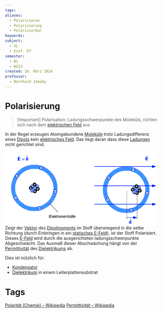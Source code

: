 ```yaml
---
tags: 
aliases:
  - Polarisieren
  - Polarisierung
  - Polarisierbar
keywords: 
subject:
  - VL
  - Einf. ET
semester:
  - B1
  - WS23
created: 10. März 2024
professor:
  - Bernhard Jakoby
---
```

 

# Polarisierung

> [!important] Polarisation: Ladungsschwerpunkte des Moleküls, richten sich nach dem [elektrischen Feld](../Elektrotechnik/elektrisches%20Feld.md) aus

In der Regel erzeugen Atomgebundene [Moleküle](Atombindung.md) trotz Ladungsdifferenz eines [Dipols](Dipol%20(Chemie).md) kein [elektrisches Feld](../Elektrotechnik/elektrisches%20Feld.md). Das liegt daran dass diese [Ladungen](../Elektrotechnik/elektrische%20Ladung.md) nicht gerichtet sind.

![invert_dark](assets/Polarisation.png)
Zeigt der [Vektor](Vektor.md) des [Dipolmoments](Dipol%20(Chemie).md) im Stoff überwiegend in die selbe Richtung (durch Einbringen in ein [statisches E-Feld](../Elektrotechnik/elektrisches%20Feld.md)), ist der Stoff Polarisiert. Dieses [E-Feld](../Elektrotechnik/elektrisches%20Feld.md) wird durch die ausgerichteten ladungsschwerpunkte Abgeschwächt. Das Ausmaß dieser Abschwächung hängt von der [Permittivität](../Elektrotechnik/Dielektrikum.md) des [Dielektrikums](../Elektrotechnik/Dielektrikum.md) ab.

Dies ist nützlich für:
- [Kondensator](../Elektrotechnik/Kapazität.md) 
- [Dielektrikum](../Elektrotechnik/Dielektrikum.md) in einem Leiterplattensubstrat

# Tags

[Polarität (Chemie) – Wikipedia](https://de.wikipedia.org/wiki/Polarit%C3%A4t_(Chemie))
[Permittivität – Wikipedia](https://de.wikipedia.org/wiki/Permittivit%C3%A4t)